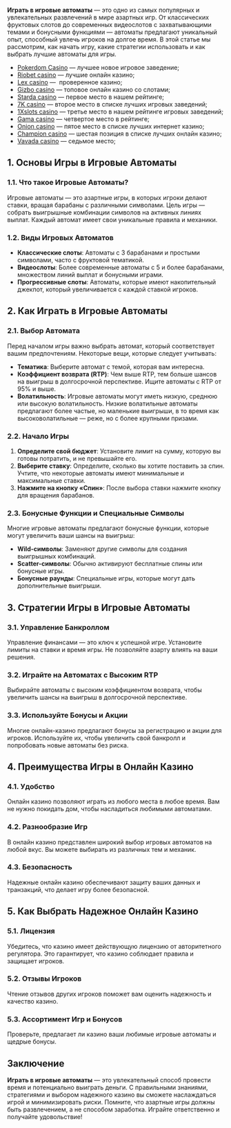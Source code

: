 **Играть в игровые автоматы** — это одно из самых популярных и увлекательных развлечений в мире азартных игр. От классических фруктовых слотов до современных видеослотов с захватывающими темами и бонусными функциями — автоматы предлагают уникальный опыт, способный увлечь игроков на долгое время. В этой статье мы рассмотрим, как начать игру, какие стратегии использовать и как выбрать лучшие автоматы для игры.

* [Pokerdom Casino](https://brandplay.link/FwVc4f) — лучшее новое игровое заведение;
* [Riobet casino](https://brandplay.link/TnjsxFvH) — лучшие онлайн казино;
* [Lex casino](https://brandplay.link/VMqNXPFs) —  проверенное казино;
* [Gizbo casino](https://brandplay.link/rvzLrVLp) — топовое онлайн казино со слотами;
* [Starda casino](https://brandplay.link/HDcDrxLk) — первое место в нашем рейтинге;
* [7K casino](https://brandplay.link/dd46bNgD) — второе место в списке лучших игровых заведений;
* [1Xslots casino](https://brandplay.link/J2ZbqMPZ) — третье место в нашем рейтинге игровых заведений;
* [Gama casino](https://brandplay.link/RD52jZbL) — четвертое место в рейтинге;
* [Onion casino](https://brandplay.link/8LcS6Djb) — пятое место в списке лучших интернет казино;
* [Champion casino](https://temon-gter.cfd/go/9n8?p56190p303844p3509t17502) — шестая позиция в списке лучших онлайн казино;
* [Vavada casino](https://vavadapartner.pro/?promo=75590753-cc8b-4c4a-8d71-99b7a2293439-jud\&target=register) — седьмое место;



## 1. Основы Игры в Игровые Автоматы

### 1.1. Что такое Игровые Автоматы?

Игровые автоматы — это азартные игры, в которых игроки делают ставки, вращая барабаны с различными символами. Цель игры — собрать выигрышные комбинации символов на активных линиях выплат. Каждый автомат имеет свои уникальные правила и механики.

### 1.2. Виды Игровых Автоматов

* **Классические слоты**: Автоматы с 3 барабанами и простыми символами, часто с фруктовой тематикой.
* **Видеослоты**: Более современные автоматы с 5 и более барабанами, множеством линий выплат и бонусными играми.
* **Прогрессивные слоты**: Автоматы, которые имеют накопительный джекпот, который увеличивается с каждой ставкой игроков.

## 2. Как Играть в Игровые Автоматы

### 2.1. Выбор Автомата

Перед началом игры важно выбрать автомат, который соответствует вашим предпочтениям. Некоторые вещи, которые следует учитывать:

* **Тематика**: Выберите автомат с темой, которая вам интересна.
* **Коэффициент возврата (RTP)**: Чем выше RTP, тем больше шансов на выигрыш в долгосрочной перспективе. Ищите автоматы с RTP от 95% и выше.
* **Волатильность**: Игровые автоматы могут иметь низкую, среднюю или высокую волатильность. Низкие волатильные автоматы предлагают более частые, но маленькие выигрыши, в то время как высоковолатильные — реже, но с более крупными призами.

### 2.2. Начало Игры

1. **Определите свой бюджет**: Установите лимит на сумму, которую вы готовы потратить, и не превышайте его.
2. **Выберите ставку**: Определите, сколько вы хотите поставить за спин. Учтите, что некоторые автоматы имеют минимальные и максимальные ставки.
3. **Нажмите на кнопку «Спин»**: После выбора ставки нажмите кнопку для вращения барабанов.

### 2.3. Бонусные Функции и Специальные Символы

Многие игровые автоматы предлагают бонусные функции, которые могут увеличить ваши шансы на выигрыш:

* **Wild-символы**: Заменяют другие символы для создания выигрышных комбинаций.
* **Scatter-символы**: Обычно активируют бесплатные спины или бонусные игры.
* **Бонусные раунды**: Специальные игры, которые могут дать дополнительные выигрыши.

## 3. Стратегии Игры в Игровые Автоматы

### 3.1. Управление Банкроллом

Управление финансами — это ключ к успешной игре. Установите лимиты на ставки и время игры. Не позволяйте азарту влиять на ваши решения.

### 3.2. Играйте на Автоматах с Высоким RTP

Выбирайте автоматы с высоким коэффициентом возврата, чтобы увеличить шансы на выигрыш в долгосрочной перспективе.

### 3.3. Используйте Бонусы и Акции

Многие онлайн-казино предлагают бонусы за регистрацию и акции для игроков. Используйте их, чтобы увеличить свой банкролл и попробовать новые автоматы без риска.

## 4. Преимущества Игры в Онлайн Казино

### 4.1. Удобство

Онлайн казино позволяют играть из любого места в любое время. Вам не нужно покидать дом, чтобы насладиться любимыми автоматами.

### 4.2. Разнообразие Игр

В онлайн казино представлен широкий выбор игровых автоматов на любой вкус. Вы можете выбирать из различных тем и механик.

### 4.3. Безопасность

Надежные онлайн казино обеспечивают защиту ваших данных и транзакций, что делает игру более безопасной.

## 5. Как Выбрать Надежное Онлайн Казино

### 5.1. Лицензия

Убедитесь, что казино имеет действующую лицензию от авторитетного регулятора. Это гарантирует, что казино соблюдает правила и защищает игроков.

### 5.2. Отзывы Игроков

Чтение отзывов других игроков поможет вам оценить надежность и качество казино.

### 5.3. Ассортимент Игр и Бонусов

Проверьте, предлагает ли казино ваши любимые игровые автоматы и щедрые бонусы.

## Заключение

**Играть в игровые автоматы** — это увлекательный способ провести время и потенциально выиграть деньги. С правильными знаниями, стратегиями и выбором надежного казино вы сможете наслаждаться игрой и минимизировать риски. Помните, что азартные игры должны быть развлечением, а не способом заработка. Играйте ответственно и получайте удовольствие!
